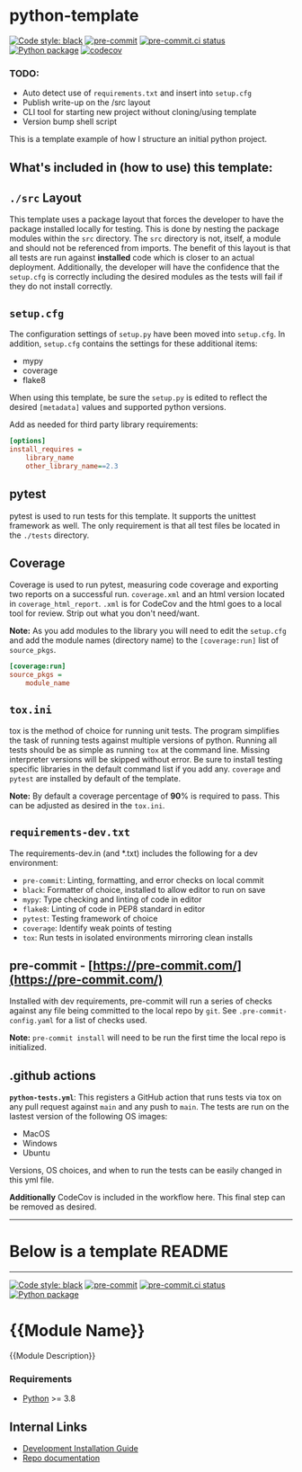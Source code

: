 # python-template
[![Code style: black](https://img.shields.io/badge/code%20style-black-000000.svg)](https://github.com/psf/black)
[![pre-commit](https://img.shields.io/badge/pre--commit-enabled-brightgreen?logo=pre-commit&logoColor=white)](https://github.com/pre-commit/pre-commit)
[![pre-commit.ci status](https://results.pre-commit.ci/badge/github/Preocts/python-template/main.svg)](https://results.pre-commit.ci/latest/github/Preocts/python-template/main)
[![Python package](https://github.com/Preocts/python-template/actions/workflows/python-tests.yml/badge.svg?branch=main)](https://github.com/Preocts/python-template/actions/workflows/python-tests.yml)
[![codecov](https://codecov.io/gh/Preocts/python-template/branch/main/graph/badge.svg?token=5GE4T7XU3L)](https://codecov.io/gh/Preocts/python-template)

### TODO:
- Auto detect use of `requirements.txt` and insert into `setup.cfg`
- Publish write-up on the /src layout
- CLI tool for starting new project without cloning/using template
- Version bump shell script

This is a template example of how I structure an initial python project.

## What's included in (how to use) this template:

## `./src` Layout

This template uses a package layout that forces the developer to have the package installed locally for testing. This is done by nesting the package modules within the `src` directory. The `src` directory is not, itself, a module and should not be referenced from imports. The benefit of this layout is that all tests are run against **installed** code which is closer to an actual deployment. Additionally, the developer will have the confidence that the `setup.cfg` is correctly including the desired modules as the tests will fail if they do not install correctly.

## `setup.cfg`

The configuration settings of `setup.py` have been moved into `setup.cfg`. In addition, `setup.cfg` contains the settings for these additional items:
- mypy
- coverage
- flake8

When using this template, be sure the `setup.py` is edited to reflect the desired `[metadata]` values and supported python versions.

Add as needed for third party library requirements:

```cfg
[options]
install_requires =
    library_name
    other_library_name==2.3
```

## pytest

pytest is used to run tests for this template. It supports the unittest framework as well. The only requirement is that all test files be located in the `./tests` directory.

## Coverage

Coverage is used to run pytest, measuring code coverage and exporting two reports on a successful run. `coverage.xml` and an html version located in `coverage_html_report`. `.xml` is for CodeCov and the html goes to a local tool for review. Strip out what you don't need/want.

**Note:** As you add modules to the library you will need to edit the `setup.cfg` and add the module names (directory name) to the `[coverage:run]` list of `source_pkgs`.

```cfg
[coverage:run]
source_pkgs =
    module_name
```

## `tox.ini`

tox is the method of choice for running unit tests. The program simplifies the task of running tests against multiple versions of python. Running all tests should be as simple as running `tox` at the command line. Missing interpreter versions will be skipped without error. Be sure to install testing specific libraries in the default command list if you add any. `coverage` and `pytest` are installed by default of the template.

**Note:** By default a coverage percentage of **90**% is required to pass. This can be adjusted as desired in the `tox.ini`.


## `requirements-dev.txt`

The requirements-dev.in (and *.txt) includes the following for a dev environment:
- `pre-commit`: Linting, formatting, and error checks on local commit
- `black`: Formatter of choice, installed to allow editor to run on save
- `mypy`: Type checking and linting of code in editor
- `flake8`: Linting of code in PEP8 standard in editor
- `pytest`: Testing framework of choice
- `coverage`: Identify weak points of testing
- `tox`: Run tests in isolated environments mirroring clean installs

## pre-commit - [https://pre-commit.com/](https://pre-commit.com/)

Installed with dev requirements, pre-commit will run a series of checks against any file being committed to the local repo by `git`.  See `.pre-commit-config.yaml` for a list of checks used.

**Note:** `pre-commit install` will need to be run the first time the local repo is initialized.

## .github actions

**`python-tests.yml`**: This registers a GitHub action that runs tests via tox on any pull request against `main` and any push to `main`. The tests are run on the lastest version of the following OS images:
- MacOS
- Windows
- Ubuntu

Versions, OS choices, and when to run the tests can be easily changed in this yml file.

**Additionally** CodeCov is included in the workflow here. This final step can be removed as desired.

---

# Below is a template README

---

[![Code style: black](https://img.shields.io/badge/code%20style-black-000000.svg)](https://github.com/psf/black)
[![pre-commit](https://img.shields.io/badge/pre--commit-enabled-brightgreen?logo=pre-commit&logoColor=white)](https://github.com/pre-commit/pre-commit)
[![pre-commit.ci status](https://results.pre-commit.ci/badge/github/{{ORG_NAME}}/{{REPO_NAME}}/main.svg)](https://results.pre-commit.ci/latest/github/{{ORG_NAME}}/{{REPO_NAME}}/main)
[![Python package](https://github.com/{{ORG_NAME}}/{{REPO_NAME}}/actions/workflows/python-tests.yml/badge.svg?branch=main)](https://github.com/{{ORG_NAME}}/{{REPO_NAME}}/actions/workflows/python-tests.yml)

# {{Module Name}}

{{Module Description}}

### Requirements
- [Python](https://python.org) >= 3.8

## Internal Links

- [Development Installation Guide](docs/development.md)
- [Repo documentation](docs/)

